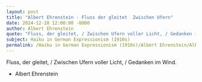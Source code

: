 ```yaml
---
layout: post
title: "Albert Ehrenstein - Fluss der gleitet  Zwischen Ufern"
date: 2024-12-28 12:00:00 -0000
author: Albert Ehrenstein
quote: "Fluss, der gleitet, / Zwischen Ufern voller Licht, / Gedanken im Wind."
subject: Haiku in German Expressionism (1910s)
permalink: /Haiku in German Expressionism (1910s)/Albert Ehrenstein/Albert Ehrenstein - Fluss der gleitet  Zwischen Ufern
---
```


Fluss, der gleitet, / Zwischen Ufern voller Licht, / Gedanken im Wind.

- Albert Ehrenstein
